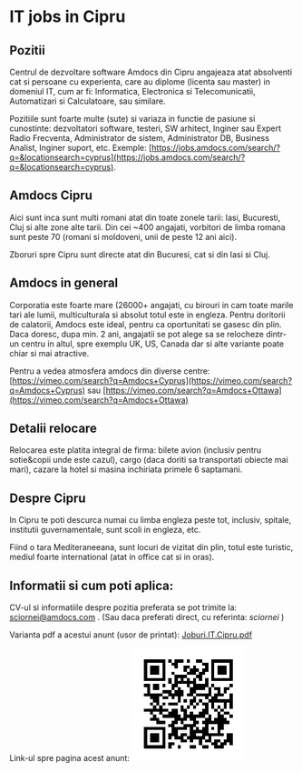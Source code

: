 # IT jobs in Cipru

## Pozitii
Centrul de dezvoltare software Amdocs din Cipru angajeaza atat absolventi cat si persoane cu experienta, care au diplome (licenta sau master) in domeniul IT, cum ar fi: Informatica, Electronica si Telecomunicatii, Automatizari si Calculatoare, sau similare.

Pozitiile sunt foarte multe (sute) si variaza in functie de pasiune si cunostinte: dezvoltatori software, testeri, SW arhitect, Inginer sau Expert Radio Frecventa, Administrator de sistem, Administrator DB, Business Analist, Inginer suport, etc. Exemple:  [https://jobs.amdocs.com/search/?q=&locationsearch=cyprus](https://jobs.amdocs.com/search/?q=&locationsearch=cyprus).

## Amdocs Cipru
Aici sunt inca sunt multi romani atat din toate zonele tarii: Iasi, Bucuresti, Cluj si alte zone alte tarii. Din cei ~400 angajati, vorbitori de limba romana sunt peste 70 (romani si moldoveni, unii de peste 12 ani aici). 

Zboruri spre Cipru sunt directe atat din Bucuresi, cat si din Iasi si Cluj.

## Amdocs in general
Corporatia este foarte mare (26000+ angajati, cu birouri in cam toate marile tari ale lumii,  multiculturala si absolut totul este in engleza. Pentru doritorii de calatorii, Amdocs este ideal, pentru ca oportunitati se gasesc din plin.
Daca doresc, dupa min. 2 ani, angajatii se pot alege sa se relocheze dintr-un centru in altul, spre exemplu UK, US, Canada dar si alte variante poate chiar si mai atractive.

Pentru a vedea atmosfera amdocs din diverse centre: [https://vimeo.com/search?q=Amdocs+Cyprus](https://vimeo.com/search?q=Amdocs+Cyprus) sau [https://vimeo.com/search?q=Amdocs+Ottawa](https://vimeo.com/search?q=Amdocs+Ottawa)

## Detalii relocare
Relocarea este platita integral de firma: bilete avion (inclusiv pentru sotie&copii unde este cazul), cargo (daca doriti sa transportati obiecte mai mari),  cazare la hotel si masina inchiriata primele 6 saptamani.

## Despre Cipru
In Cipru te poti descurca numai cu limba engleza peste tot, inclusiv, spitale, institutii guvernamentale, sunt scoli in engleza, etc.

Fiind o tara Mediteraneeana, sunt locuri de vizitat din plin, totul este turistic, mediul foarte international (atat in office cat si in oras).

## Informatii si cum poti aplica:
CV-ul si informatiile despre pozitia preferata se pot trimite la: [sciornei@amdocs.com](mailto:sciornei@amdocs.com) .
(Sau daca preferati direct, cu referinta: *sciornei* )

Varianta pdf a acestui anunt (usor de printat): [Joburi.IT.Cipru.pdf](https://github.com/sebastianciornei/Joburi.IT.Cipru/blob/master/pdf/Joburi.IT.Cipru.pdf)

Link-ul spre pagina acest anunt: ![IT Jobs Cipru inginer software](/images/Joburi.IT.Cipru.png)   

